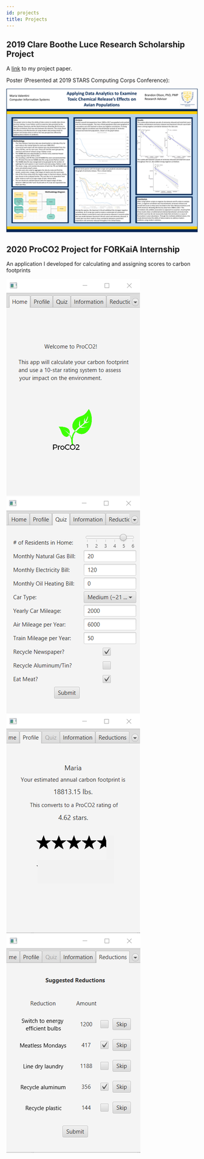 ```yaml
---
id: projects
title: Projects
---
```


## 2019 Clare Boothe Luce Research Scholarship Project

A [link](https://drive.google.com/file/d/1Po2eSKMclfe4RKVSDbePbIKquasBlOKr/view?usp=sharing) to my project paper.

Poster (Presented at 2019 STARS Computing Corps Conference):

![Data Analytics Presentation](./assets/Poster.png)

## 2020 ProCO2 Project for FORKaiA Internship

An application I developed for calculating and assigning scores to carbon footprints

![A screenshot of the homepage](./assets/homepageScreenshot.png) ![A screenshot of the quiz](./assets/quizScreenshot.png)
![A screenshot of the profile page](./assets/profileScreenshot.png) ![A screenshot of the reductions page](./assets/reductionsScreenshot.png)
